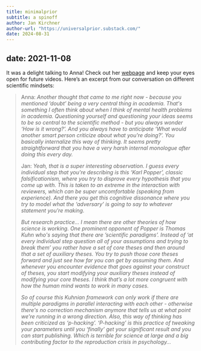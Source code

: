 ```yaml
---
title: minimalprior
subtitle: a spinoff
author: Jan Kirchner
author-url: "https://universalprior.substack.com/"
date: 2024-08-31
---
```

date: 2021-11-08
---


It was a delight talking to Anna! Check out her [webpage](https://www.riedlanna.com/) and keep your eyes open for future videos. Here’s an excerpt from our conversation on different scientific mindsets:

> Anna: _Another thought that came to me right now - because you mentioned ‘doubt’ being a very central thing in academia. That's something I often think about when I think of mental health problems in academia. Questioning yourself and questioning your ideas seems to be so central to the scientific method - but you always wonder ‘How is it wrong?’. And you always have to anticipate ‘What would another smart person criticize about what you're doing?’. You basically internalize this way of thinking. It seems pretty straightforward that you have a very harsh internal monologue after doing this every day._
> 
> Jan: _Yeah, that is a super interesting observation. I guess every individual step that you're describing is this ‘Karl Popper’, classic falsificationism, where you try to disprove every hypothesis that you come up with. This is taken to an extreme in the interaction with reviewers, which can be super uncomfortable (speaking from experience). And there you get this cognitive dissonance where you try to model what the ‘adversary’ is going to say to whatever statement you're making._
> 
>  _But research practice… I mean there are other theories of how science is working. One prominent opponent of Popper is Thomas Kuhn who's saying that there are ’scientific paradigms’. Instead of ‘at every individual step question all of your assumptions and trying to break them’ you rather have a set of core theses and then around that a set of auxiliary theses. You try to push those core theses forward and just see how far you can get by assuming them. And whenever you encounter evidence that goes against your construct of theses, you start modifying your auxiliary theses instead of modifying your core theses. I think that’s a lot more congruent with how the human mind wants to work in many cases._
> 
>  _So of course this Kuhnian framework can only work if there are multiple paradigms in parallel interacting with each other - otherwise there's no correction mechanism anymore that tells us at what point we're running in a wrong direction. Also, this way of thinking has been criticized as ‘p-hacking’. ‘P-hacking’ is this practice of tweaking your parameters until you ‘finally’ get your significant result and you can start publishing. Which is terrible for science at large and a big contributing factor to the reproduction crisis in psychology…_
